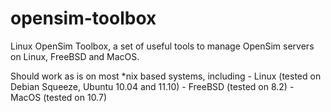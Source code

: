 opensim-toolbox
===============

Linux OpenSim Toolbox, a set of useful tools to manage OpenSim servers on Linux, FreeBSD and MacOS.

Should work as is on most *nix based systems, including
	- Linux (tested on Debian Squeeze, Ubuntu 10.04 and 11.10)
	- FreeBSD (tested on 8.2)
	- MacOS (tested on 10.7)

